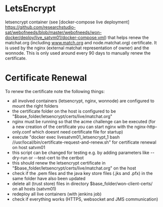# LetsEncrypt

letsencrypt container (see [docker-compose live deployment] https://github.com/researchstudio-sat/webofneeds/blob/master/webofneeds/won-docker/deploy/live_satvm01/docker-compose.yml) that helps renew the matchat.org (including www.match.org and node.matchat.org) certificate.
It is used by the nginx (external matchat representation of owner) and the wonnode.
This is only used around every 90 days to manually renew the certificate.

# Certificate Renewal

To renew the certificate note the following things:
- all involved containers (letsencrypt, nginx, wonnode) are configured to mount the right folders
- the certificate folder on the host is configured to be "$base_folder/letsencrypt/certs/live/matchat.org"
- nginx must be running so that the acme challenge can be executed (for a new creation of the certificate you can start nginx with the nginx-http-only.conf which doesnt need certificate file for startup)
- execute "docker exec livesatvm01_letsencrypt_1 bash //usr/local/bin/certificate-request-and-renew.sh" for certificate renewal on host satvm01
- this script can be changed for testing e.g. by adding parameters like --dry-run or --test-cert to the certbot
- this should renew the letsencrypt certificate in "$base_folder/letsencrypt/certs/live/matchat.org" on the host
- check if the .pem files and the java key store files (.jks and .pfx) in the same folder have also been updated
- delete all (trust store) files in directory $base_folder/won-client-certs/ on all hosts (satvm01)
- redeploy all live containers (with jenkins job)
- check if everything works (HTTPS, websocket and JMS communication)



